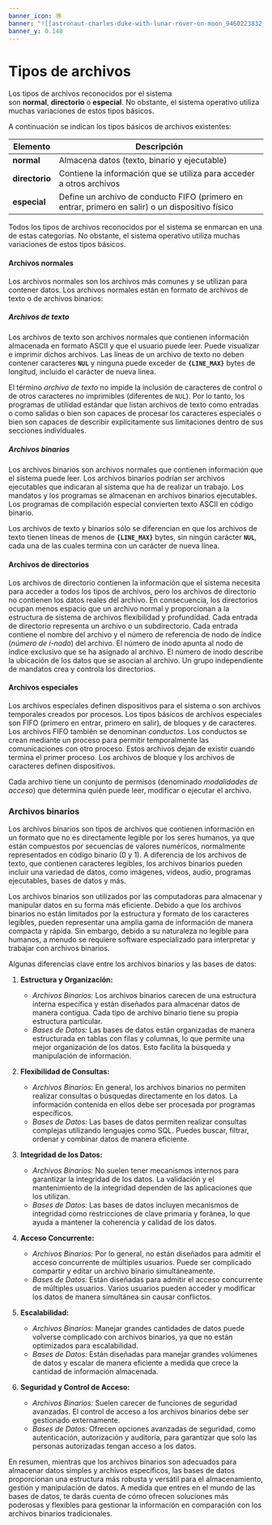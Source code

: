 ```yaml
---
banner_icon: 🉐
banner: "![[astronaut-charles-duke-with-lunar-rover-on-moon_9460223832_o.jpg]]"
banner_y: 0.148
---
```


# Tipos de archivos

Los tipos de archivos reconocidos por el sistema son **normal**, **directorio** o **especial**. No obstante, el sistema operativo utiliza muchas variaciones de estos tipos básicos.

A continuación se indican los tipos básicos de archivos existentes:

|Elemento|Descripción|
|---|---|
|**normal**|Almacena datos (texto, binario y ejecutable)|
|**directorio**|Contiene la información que se utiliza para acceder a otros archivos|
|**especial**|Define un archivo de conducto FIFO (primero en entrar, primero en salir) o un dispositivo físico|

Todos los tipos de archivos reconocidos por el sistema se enmarcan en una de estas categorías. No obstante, el sistema operativo utiliza muchas variaciones de estos tipos básicos.

#### Archivos normales

Los archivos normales son los archivos más comunes y se utilizan para contener datos. Los archivos normales están en formato de archivos de texto o de archivos binarios:

##### Archivos de texto
Los archivos de texto son archivos normales que contienen información almacenada en formato ASCII y que el usuario puede leer. Puede visualizar e imprimir dichos archivos. Las líneas de un archivo de texto no deben contener caracteres **`NUL`** y ninguna puede exceder de **`{LINE_MAX}`** bytes de longitud, incluido el carácter de nueva línea.

El término _archivo de texto_ no impide la inclusión de caracteres de control o de otros caracteres no imprimibles (diferentes de `NUL`). Por lo tanto, los programas de utilidad estándar que listan archivos de texto como entradas o como salidas o bien son capaces de procesar los caracteres especiales o bien son capaces de describir explícitamente sus limitaciones dentro de sus secciones individuales.

##### Archivos binarios
Los archivos binarios son archivos normales que contienen información que el sistema puede leer. Los archivos binarios podrían ser archivos ejecutables que indicaran al sistema que ha de realizar un trabajo. Los mandatos y los programas se almacenan en archivos binarios ejecutables. Los programas de compilación especial convierten texto ASCII en código binario.

Los archivos de texto y binarios sólo se diferencian en que los archivos de texto tienen líneas de menos de **`{LINE_MAX}`** bytes, sin ningún carácter **`NUL`**, cada una de las cuales termina con un carácter de nueva línea.


#### Archivos de directorios

Los archivos de directorio contienen la información que el sistema necesita para acceder a todos los tipos de archivos, pero los archivos de directorio no contienen los datos reales del archivo. En consecuencia, los directorios ocupan menos espacio que un archivo normal y proporcionan a la estructura de sistema de archivos flexibilidad y profundidad. Cada entrada de directorio representa un archivo o un subdirectorio. Cada entrada contiene el nombre del archivo y el número de referencia de nodo de índice (_número de i-nodo_) del archivo. El número de inodo apunta al nodo de índice exclusivo que se ha asignado al archivo. El número de inodo describe la ubicación de los datos que se asocian al archivo. Un grupo independiente de mandatos crea y controla los directorios.


#### Archivos especiales

Los archivos especiales definen dispositivos para el sistema o son archivos temporales creados por procesos. Los tipos básicos de archivos especiales son FIFO (primero en entrar, primero en salir), de bloques y de caracteres. Los archivos FIFO también se denominan _conductos_. Los conductos se crean mediante un proceso para permitir temporalmente las comunicaciones con otro proceso. Estos archivos dejan de existir cuando termina el primer proceso. Los archivos de bloque y los archivos de caracteres definen dispositivos.

Cada archivo tiene un conjunto de permisos (denominado _modalidades de acceso_) que determina quién puede leer, modificar o ejecutar el archivo.


### Archivos binarios

Los archivos binarios son tipos de archivos que contienen información en un formato que no es directamente legible por los seres humanos, ya que están compuestos por secuencias de valores numéricos, normalmente representados en código binario (0 y 1). A diferencia de los archivos de texto, que contienen caracteres legibles, los archivos binarios pueden incluir una variedad de datos, como imágenes, videos, audio, programas ejecutables, bases de datos y más.

Los archivos binarios son utilizados por las computadoras para almacenar y manipular datos en su forma más eficiente. Debido a que los archivos binarios no están limitados por la estructura y formato de los caracteres legibles, pueden representar una amplia gama de información de manera compacta y rápida. Sin embargo, debido a su naturaleza no legible para humanos, a menudo se requiere software especializado para interpretar y trabajar con archivos binarios.

Algunas diferencias clave entre los archivos binarios y las bases de datos:

1. **Estructura y Organización:**
   - *Archivos Binarios:* Los archivos binarios carecen de una estructura interna específica y están diseñados para almacenar datos de manera contigua. Cada tipo de archivo binario tiene su propia estructura particular.
   - *Bases de Datos:* Las bases de datos están organizadas de manera estructurada en tablas con filas y columnas, lo que permite una mejor organización de los datos. Esto facilita la búsqueda y manipulación de información.

2. **Flexibilidad de Consultas:**
   - *Archivos Binarios:* En general, los archivos binarios no permiten realizar consultas o búsquedas directamente en los datos. La información contenida en ellos debe ser procesada por programas específicos.
   - *Bases de Datos:* Las bases de datos permiten realizar consultas complejas utilizando lenguajes como SQL. Puedes buscar, filtrar, ordenar y combinar datos de manera eficiente.

3. **Integridad de los Datos:**
   - *Archivos Binarios:* No suelen tener mecanismos internos para garantizar la integridad de los datos. La validación y el mantenimiento de la integridad dependen de las aplicaciones que los utilizan.
   - *Bases de Datos:* Las bases de datos incluyen mecanismos de integridad como restricciones de clave primaria y foránea, lo que ayuda a mantener la coherencia y calidad de los datos.

4. **Acceso Concurrente:**
   - *Archivos Binarios:* Por lo general, no están diseñados para admitir el acceso concurrente de múltiples usuarios. Puede ser complicado compartir y editar un archivo binario simultáneamente.
   - *Bases de Datos:* Están diseñadas para admitir el acceso concurrente de múltiples usuarios. Varios usuarios pueden acceder y modificar los datos de manera simultánea sin causar conflictos.

5. **Escalabilidad:**
   - *Archivos Binarios:* Manejar grandes cantidades de datos puede volverse complicado con archivos binarios, ya que no están optimizados para escalabilidad.
   - *Bases de Datos:* Están diseñadas para manejar grandes volúmenes de datos y escalar de manera eficiente a medida que crece la cantidad de información almacenada.

6. **Seguridad y Control de Acceso:**
   - *Archivos Binarios:* Suelen carecer de funciones de seguridad avanzadas. El control de acceso a los archivos binarios debe ser gestionado externamente.
   - *Bases de Datos:* Ofrecen opciones avanzadas de seguridad, como autenticación, autorización y auditoría, para garantizar que solo las personas autorizadas tengan acceso a los datos.

En resumen, mientras que los archivos binarios son adecuados para almacenar datos simples y archivos específicos, las bases de datos proporcionan una estructura más robusta y versátil para el almacenamiento, gestión y manipulación de datos. A medida que entres en el mundo de las bases de datos, te darás cuenta de cómo ofrecen soluciones más poderosas y flexibles para gestionar la información en comparación con los archivos binarios tradicionales.
